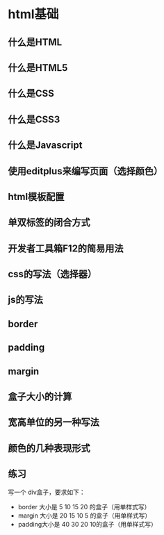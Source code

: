 # html基础

## 什么是HTML

## 什么是HTML5

## 什么是CSS

## 什么是CSS3

## 什么是Javascript

## 使用editplus来编写页面（选择颜色）

## html模板配置

## 单双标签的闭合方式

## 开发者工具箱F12的简易用法

## css的写法（选择器）

## js的写法

## border

## padding

## margin

## 盒子大小的计算

## 宽高单位的另一种写法

## 颜色的几种表现形式

## 练习

写一个 div盒子，要求如下：

* border 大小是 5 10 15 20 的盒子（用单样式写）
* margin 大小是 20 15 10 5 的盒子（用单样式写）
* padding大小是 40 30 20 10的盒子（用单样式写）

